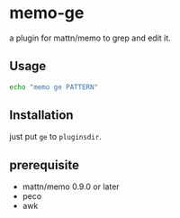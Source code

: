 # memo-ge
a plugin for mattn/memo to grep and edit it.

## Usage
```bash
echo "memo ge PATTERN"
```

## Installation
just put `ge` to `pluginsdir`.

## prerequisite

* mattn/memo 0.9.0 or later
* peco
* awk
